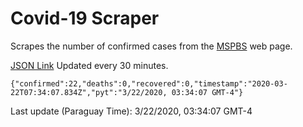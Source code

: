 # Covid-19 Scraper

Scrapes the number of confirmed cases from the [MSPBS](https://www.mspbs.gov.py/covid-19.php) web page.

[JSON Link](https://jmayalag.github.io/covid19-scrape/cases.json)
Updated every 30 minutes.
```
{"confirmed":22,"deaths":0,"recovered":0,"timestamp":"2020-03-22T07:34:07.834Z","pyt":"3/22/2020, 03:34:07 GMT-4"}
```
Last update (Paraguay Time): 3/22/2020, 03:34:07 GMT-4